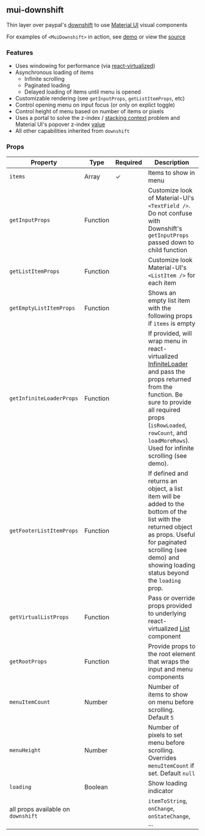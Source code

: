 ## mui-downshift
Thin layer over paypal's [downshift](https://github.com/paypal/downshift) to use [Material UI](http://www.material-ui.com) visual components

For examples of `<MuiDownshift>` in action, see [demo](https://techniq.github.io/mui-downshift/) or view the [source](https://github.com/techniq/mui-downshift/tree/master/stories)

### Features
- Uses windowing for performance (via [react-virtualized](https://github.com/bvaughn/react-virtualized))
- Asynchronous loading of items
  - Infinite scrolling
  - Paginated loading
  - Delayed loading of items until menu is opened
- Customizable rendering (see `getInputProps`, `getListItemProps`, etc)
- Control opening menu on input focus (or only on explict toggle) 
- Control height of menu based on number of items or pixels
- Uses a portal to solve the z-index / [stacking context](https://developer.mozilla.org/en-US/docs/Web/CSS/CSS_Positioning/Understanding_z_index/The_stacking_context) problem and Material UI's popover z-index [value](https://github.com/callemall/material-ui/blob/master/src/styles/zIndex.js)
- All other capabilities inherited from `downshift`

### Props
Property | Type | Required | Description
-------- | ---- | -------- | -----------
`items` | Array | ✓ | Items to show in menu
`getInputProps` | Function | | Customize look of Material-UI's `<TextField />`.  Do not confuse with Downshift's `getInputProps` passed down to child function
`getListItemProps` | Function | |  Customize look Material-UI's `<ListItem />` for each item
`getEmptyListItemProps` | Function | | Shows an empty list item with the following props if `items` is empty
`getInfiniteLoaderProps` | Function |  | If provided, will wrap menu in react-virtualized [InfiniteLoader](https://github.com/bvaughn/react-virtualized/blob/master/docs/InfiniteLoader.md) and pass the props returned from the function.  Be sure to provide all required props (`isRowLoaded`, `rowCount`, and `loadMoreRows`).  Used for infinite scrolling (see demo).
`getFooterListItemProps` | Function | | If defined and returns an object, a list item will be added to the bottom of the list with the returned object as props.  Useful for paginated scrolling (see demo) and showing loading status beyond the `loading` prop.
`getVirtualListProps` | Function |  | Pass or override props provided to underlying react-virtualized [List](https://github.com/bvaughn/react-virtualized/blob/master/docs/List.md) component
`getRootProps` | Function | | Provide props to the root element that wraps the input and menu components
`menuItemCount` | Number | | Number of items to show on menu before scrolling.  Default `5`
`menuHeight` | Number | | Number of pixels to set menu before scrolling.  Overrides `menuItemCount` if set.  Default `null`
`loading` | Boolean | |  Show loading indicator
all props available on `downshift` | |  | `itemToString`, `onChange`, `onStateChange`, ...
